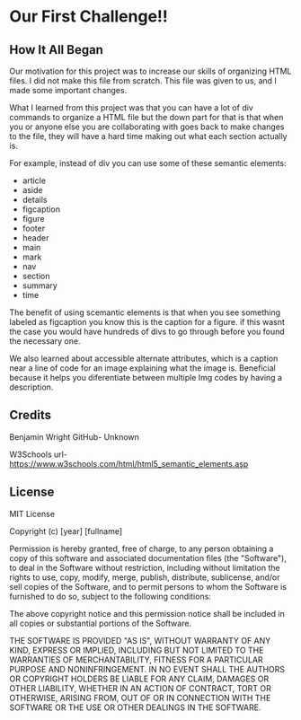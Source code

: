 # Our First Challenge!!

## How It All Began

Our motivation for this project was to increase our skills of organizing HTML files. I did not make this file from scratch. This file was given to us, and I made some important changes. 

What I learned from this project was that you can have a lot of div commands to organize a HTML file but the down part for that is that when you or anyone else you are collaborating with goes back to make changes to the file, they will have a hard time making out what each section actually is. 

For example, instead of div you can use some of these semantic elements:
-	article
-	aside
-	details
-	figcaption
-	figure
-	footer
-	header
-	main
-	mark
-	nav
-	section
-	summary
-	time

The benefit of using scemantic elements is that when you see something labeled as figcaption you know this is the caption for a figure. 
if this wasnt the case you would have hundreds of divs to go through before you found the necessary one.


We also learned about accessible alternate attributes, which is a caption near a line of code for an image explaining what the image is. 
Beneficial because it helps you diferentiate between multiple Img codes by having a description.


## Credits

Benjamin Wright
GitHub- Unknown

W3Schools
url- https://www.w3schools.com/html/html5_semantic_elements.asp



## License

MIT License

Copyright (c) [year] [fullname]

Permission is hereby granted, free of charge, to any person obtaining a copy
of this software and associated documentation files (the "Software"), to deal
in the Software without restriction, including without limitation the rights
to use, copy, modify, merge, publish, distribute, sublicense, and/or sell
copies of the Software, and to permit persons to whom the Software is
furnished to do so, subject to the following conditions:

The above copyright notice and this permission notice shall be included in all
copies or substantial portions of the Software.

THE SOFTWARE IS PROVIDED "AS IS", WITHOUT WARRANTY OF ANY KIND, EXPRESS OR
IMPLIED, INCLUDING BUT NOT LIMITED TO THE WARRANTIES OF MERCHANTABILITY,
FITNESS FOR A PARTICULAR PURPOSE AND NONINFRINGEMENT. IN NO EVENT SHALL THE
AUTHORS OR COPYRIGHT HOLDERS BE LIABLE FOR ANY CLAIM, DAMAGES OR OTHER
LIABILITY, WHETHER IN AN ACTION OF CONTRACT, TORT OR OTHERWISE, ARISING FROM,
OUT OF OR IN CONNECTION WITH THE SOFTWARE OR THE USE OR OTHER DEALINGS IN THE
SOFTWARE.

